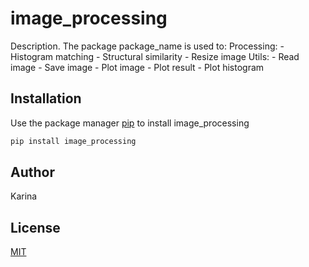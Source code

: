 # image_processing

Description. 
The package package_name is used to:
	Processing:
		- Histogram matching
		- Structural similarity
		- Resize image
	Utils:
		- Read image
		- Save image
		- Plot image
		- Plot result
		- Plot histogram


## Installation

Use the package manager [pip](https://pip.pypa.io/en/stable/) to install image_processing

```bash
pip install image_processing
```

## Author
Karina 

## License
[MIT](https://choosealicense.com/licenses/mit/)
